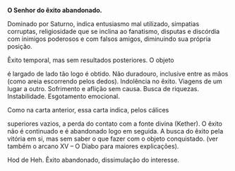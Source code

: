 **O Senhor do êxito abandonado.**

  

Dominado por Saturno, indica entusiasmo mal utilizado, simpatias corruptas,
religiosidade que se inclina ao fanatismo, disputas e discórdia com inimigos
poderosos e com falsos amigos, diminuindo sua própria posição.

  

Êxito temporal, mas sem resultados posteriores. O objeto

é largado de lado tão logo é obtido. Não duradouro, inclusive entre as mãos
(como areia escorrendo pelos dedos). Indolência no êxito. Viagens de um lugar
a outro. Sofrimento e aflição sem causa. Busca de riquezas. Instabilidade.
Esgotamento emocional.

  

Como na carta anterior, essa carta indica, pelos cálices

superiores vazios, a perda do contato com a fonte divina (Kether). O êxito não
é continuado e é abandonado logo em seguida. A busca do êxito pela vitória em
si, mas sem saber o que fazer com o objeto conquistado. (ver também o arcano
XV – O Diabo para maiores explicações).

  

Hod de Heh. Êxito abandonado, dissimulação do interesse.

